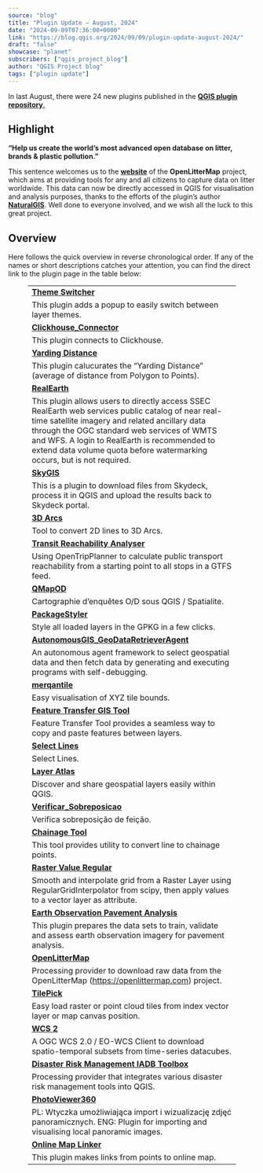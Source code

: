 ```yaml
---
source: "blog"
title: "Plugin Update – August, 2024"
date: "2024-09-09T07:36:00+0000"
link: "https://blog.qgis.org/2024/09/09/plugin-update-august-2024/"
draft: "false"
showcase: "planet"
subscribers: ["qgis_project_blog"]
author: "QGIS Project blog"
tags: ["plugin update"]
---
```


<p>In last August, there were 24 new plugins published in the <a href="https://plugins.qgis.org/plugins/"><strong>QGIS plugin repository</strong>.</a></p>



<h2 class="wp-block-heading">Highlight</h2>



<p><strong>&#8220;Help us create the world&#8217;s most advanced open database on litter, brands &amp; plastic pollution.&#8221;</strong></p>



<p>This sentence welcomes us to the <a href="https://openlittermap.com/"><strong>website</strong></a> of the <strong>OpenLitterMap</strong> project, which aims at providing tools for any and all citizens to capture data on litter worldwide. This data can now be directly accessed in QGIS for visualisation and analysis purposes, thanks to the efforts of the plugin&#8217;s author <strong><a href="https://plugins.qgis.org/plugins/author/NaturalGIS/">NaturalGIS</a></strong>. Well done to everyone involved, and we wish all the luck to this great project.</p>



<h2 class="wp-block-heading">Overview</h2>



<p>Here follows the quick overview in reverse chronological order. If any of the names or short descriptions catches your attention, you can find the direct link to the plugin page in the table below: </p>



<figure class="wp-block-table"><table class="has-fixed-layout"><tbody><tr><td><a href="https://plugins.qgis.org/plugins/theme_switcher/"><strong>Theme Switcher</strong></a></td></tr><tr><td>This plugin adds a popup to easily switch between layer themes.</td></tr><tr><td><a href="https://plugins.qgis.org/plugins/clickhouse_connector-main/"><strong>Clickhouse_Connector</strong></a></td></tr><tr><td>This plugin connects to Clickhouse.</td></tr><tr><td><a href="https://plugins.qgis.org/plugins/yarding_distance/"><strong>Yarding Distance</strong></a></td></tr><tr><td>This plugin calucurates the &#8220;Yarding Distance&#8221; (average of distance from Polygon to Points).</td></tr><tr><td><a href="https://plugins.qgis.org/plugins/realearth-main/"><strong>RealEarth</strong></a></td></tr><tr><td>This plugin allows users to directly access SSEC RealEarth web services public catalog of near real-time satellite imagery and related ancillary data through the OGC standard web services of WMTS and WFS. A login to RealEarth is recommended to extend data volume quota before watermarking occurs, but is not required.</td></tr><tr><td><a href="https://plugins.qgis.org/plugins/SkyDeck-QGIS-Plugin-master/"><strong>SkyGIS</strong></a></td></tr><tr><td>This is a plugin to download files from Skydeck, process it in QGIS and upload the results back to Skydeck portal.</td></tr><tr><td><a href="https://plugins.qgis.org/plugins/arc_3d/"><strong>3D Arcs</strong></a></td></tr><tr><td>Tool to convert 2D lines to 3D Arcs.</td></tr><tr><td><a href="https://plugins.qgis.org/plugins/transit_reachability_analyser/"><strong>Transit Reachability Analyser</strong></a></td></tr><tr><td>Using OpenTripPlanner to calculate public transport reachability from a starting point to all stops in a GTFS feed.</td></tr><tr><td><a href="https://plugins.qgis.org/plugins/qmapod/"><strong>QMapOD</strong></a></td></tr><tr><td>Cartographie d&#8217;enquêtes O/D sous QGIS / Spatialite.</td></tr><tr><td><a href="https://plugins.qgis.org/plugins/PackageStyler/"><strong>PackageStyler</strong></a></td></tr><tr><td>Style all loaded layers in the GPKG in a few clicks.</td></tr><tr><td><a href="https://plugins.qgis.org/plugins/AutonomousGIS_GeodataRetrieverAgent/"><strong>AutonomousGIS_GeoDataRetrieverAgent</strong></a></td></tr><tr><td>An autonomous agent framework to select geospatial data and then fetch data by generating and executing programs with self-debugging.</td></tr><tr><td><a href="https://plugins.qgis.org/plugins/merqantile/"><strong>merqantile</strong></a></td></tr><tr><td>Easy visualisation of XYZ tile bounds.</td></tr><tr><td><a href="https://plugins.qgis.org/plugins/featuretransfer/"><strong>Feature Transfer GIS Tool</strong></a></td></tr><tr><td>Feature Transfer Tool provides a seamless way to copy and paste features between layers.</td></tr><tr><td><a href="https://plugins.qgis.org/plugins/SelectLines/"><strong>Select Lines</strong></a></td></tr><tr><td>Select Lines.</td></tr><tr><td><a href="https://plugins.qgis.org/plugins/layeratlas/"><strong>Layer Atlas</strong></a></td></tr><tr><td>Discover and share geospatial layers easily within QGIS.</td></tr><tr><td><a href="https://plugins.qgis.org/plugins/verificar_sobreposicao/"><strong>Verificar_Sobreposicao</strong></a></td></tr><tr><td>Verifica sobreposição de feição.</td></tr><tr><td><a href="https://plugins.qgis.org/plugins/chainage_tool/"><strong>Chainage Tool</strong></a></td></tr><tr><td>This tool provides utility to convert line to chainage points.</td></tr><tr><td><a href="https://plugins.qgis.org/plugins/Raster-Value-Regular/"><strong>Raster Value Regular</strong></a></td></tr><tr><td>Smooth and interpolate grid from a Raster Layer using RegularGridInterpolator from scipy, then apply values to a vector layer as attribute.</td></tr><tr><td><a href="https://plugins.qgis.org/plugins/eo_pavement_analysis/"><strong>Earth Observation Pavement Analysis</strong></a></td></tr><tr><td>This plugin prepares the data sets to train, validate and assess earth observation imagery for pavement analysis.</td></tr><tr><td><a href="https://plugins.qgis.org/plugins/openlittermap/"><strong>OpenLitterMap</strong></a></td></tr><tr><td>Processing provider to download raw data from the OpenLitterMap (<a href="https://openlittermap.com" rel="nofollow">https://openlittermap.com</a>) project.</td></tr><tr><td><a href="https://plugins.qgis.org/plugins/TilePick/"><strong>TilePick</strong></a></td></tr><tr><td>Easy load raster or point cloud tiles from index vector layer or map canvas position.</td></tr><tr><td><a href="https://plugins.qgis.org/plugins/QgisWcs2Client/"><strong>WCS 2</strong></a></td></tr><tr><td>A OGC WCS 2.0 / EO-WCS Client to download spatio-temporal subsets from time-series datacubes.</td></tr><tr><td><a href="https://plugins.qgis.org/plugins/iadb_toolbox/"><strong>Disaster Risk Management IADB Toolbox</strong></a></td></tr><tr><td>Processing provider that integrates various disaster risk management tools into QGIS.</td></tr><tr><td><a href="https://plugins.qgis.org/plugins/PhotoViewer360/"><strong>PhotoViewer360</strong></a></td></tr><tr><td>PL: Wtyczka umożliwiająca import i wizualizację zdjęć panoramicznych. ENG: Plugin for importing and visualising local panoramic images.</td></tr><tr><td><a href="https://plugins.qgis.org/plugins/online_map_linker/"><strong>Online Map Linker</strong></a></td></tr><tr><td>This plugin makes links from points to online map.</td></tr></tbody></table></figure>
